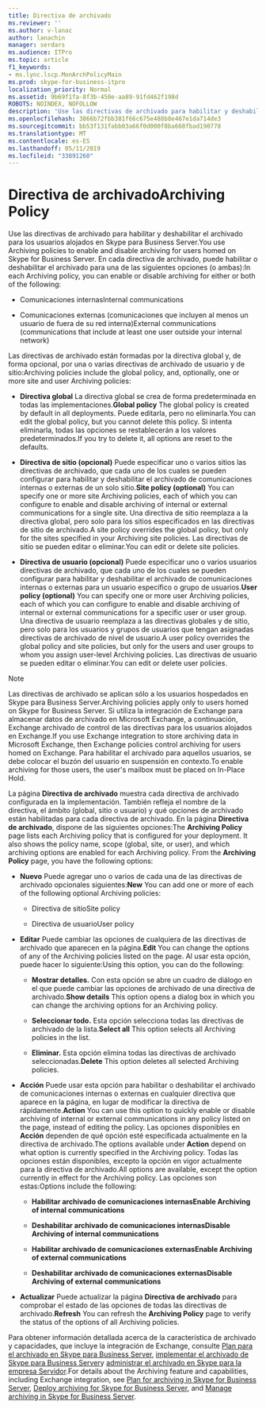 ```yaml
---
title: Directiva de archivado
ms.reviewer: ''
ms.author: v-lanac
author: lanachin
manager: serdars
ms.audience: ITPro
ms.topic: article
f1_keywords:
- ms.lync.lscp.MonArchPolicyMain
ms.prod: skype-for-business-itpro
localization_priority: Normal
ms.assetid: 9b69f1fa-8f3b-450e-aa89-91fd462f198d
ROBOTS: NOINDEX, NOFOLLOW
description: 'Use las directivas de archivado para habilitar y deshabilitar el archivado para los usuarios alojados en Skype para Business Server. En cada directiva de archivado, puede habilitar o deshabilitar el archivado para una de las siguientes opciones (o ambas):'
ms.openlocfilehash: 3866b72fbb381f66c675e488b8e467e1da714de3
ms.sourcegitcommit: bb53f131fabb03a66f0d000f8ba668fbad190778
ms.translationtype: MT
ms.contentlocale: es-ES
ms.lasthandoff: 05/11/2019
ms.locfileid: "33891260"
---
```

# <a name="archiving-policy"></a><span data-ttu-id="5c8a8-104">Directiva de archivado</span><span class="sxs-lookup"><span data-stu-id="5c8a8-104">Archiving Policy</span></span>
 
<span data-ttu-id="5c8a8-105">Use las directivas de archivado para habilitar y deshabilitar el archivado para los usuarios alojados en Skype para Business Server.</span><span class="sxs-lookup"><span data-stu-id="5c8a8-105">You use Archiving policies to enable and disable archiving for users homed on Skype for Business Server.</span></span> <span data-ttu-id="5c8a8-106">En cada directiva de archivado, puede habilitar o deshabilitar el archivado para una de las siguientes opciones (o ambas):</span><span class="sxs-lookup"><span data-stu-id="5c8a8-106">In each Archiving policy, you can enable or disable archiving for either or both of the following:</span></span>
  
- <span data-ttu-id="5c8a8-107">Comunicaciones internas</span><span class="sxs-lookup"><span data-stu-id="5c8a8-107">Internal communications</span></span>
    
- <span data-ttu-id="5c8a8-108">Comunicaciones externas (comunicaciones que incluyen al menos un usuario de fuera de su red interna)</span><span class="sxs-lookup"><span data-stu-id="5c8a8-108">External communications (communications that include at least one user outside your internal network)</span></span>
    
<span data-ttu-id="5c8a8-109">Las directivas de archivado están formadas por la directiva global y, de forma opcional, por una o varias directivas de archivado de usuario y de sitio:</span><span class="sxs-lookup"><span data-stu-id="5c8a8-109">Archiving policies include the global policy, and, optionally, one or more site and user Archiving policies:</span></span>
  
- <span data-ttu-id="5c8a8-110">**Directiva global** La directiva global se crea de forma predeterminada en todas las implementaciones.</span><span class="sxs-lookup"><span data-stu-id="5c8a8-110">**Global policy** The global policy is created by default in all deployments.</span></span> <span data-ttu-id="5c8a8-111">Puede editarla, pero no eliminarla.</span><span class="sxs-lookup"><span data-stu-id="5c8a8-111">You can edit the global policy, but you cannot delete this policy.</span></span> <span data-ttu-id="5c8a8-112">Si intenta eliminarla, todas las opciones se restablecerán a los valores predeterminados.</span><span class="sxs-lookup"><span data-stu-id="5c8a8-112">If you try to delete it, all options are reset to the defaults.</span></span>
    
- <span data-ttu-id="5c8a8-113">**Directiva de sitio (opcional)** Puede especificar uno o varios sitios las directivas de archivado, que cada uno de los cuales se pueden configurar para habilitar y deshabilitar el archivado de comunicaciones internas o externas de un solo sitio.</span><span class="sxs-lookup"><span data-stu-id="5c8a8-113">**Site policy (optional)** You can specify one or more site Archiving policies, each of which you can configure to enable and disable archiving of internal or external communications for a single site.</span></span> <span data-ttu-id="5c8a8-114">Una directiva de sitio reemplaza a la directiva global, pero solo para los sitios especificados en las directivas de sitio de archivado.</span><span class="sxs-lookup"><span data-stu-id="5c8a8-114">A site policy overrides the global policy, but only for the sites specified in your Archiving site policies.</span></span> <span data-ttu-id="5c8a8-115">Las directivas de sitio se pueden editar o eliminar.</span><span class="sxs-lookup"><span data-stu-id="5c8a8-115">You can edit or delete site policies.</span></span>
    
- <span data-ttu-id="5c8a8-116">**Directiva de usuario (opcional)** Puede especificar uno o varios usuarios directivas de archivado, que cada uno de los cuales se pueden configurar para habilitar y deshabilitar el archivado de comunicaciones internas o externas para un usuario específico o grupo de usuarios.</span><span class="sxs-lookup"><span data-stu-id="5c8a8-116">**User policy (optional)** You can specify one or more user Archiving policies, each of which you can configure to enable and disable archiving of internal or external communications for a specific user or user group.</span></span> <span data-ttu-id="5c8a8-117">Una directiva de usuario reemplaza a las directivas globales y de sitio, pero solo para los usuarios y grupos de usuarios que tengan asignadas directivas de archivado de nivel de usuario.</span><span class="sxs-lookup"><span data-stu-id="5c8a8-117">A user policy overrides the global policy and site policies, but only for the users and user groups to whom you assign user-level Archiving policies.</span></span> <span data-ttu-id="5c8a8-118">Las directivas de usuario se pueden editar o eliminar.</span><span class="sxs-lookup"><span data-stu-id="5c8a8-118">You can edit or delete user policies.</span></span>
    
> [!NOTE]
> <span data-ttu-id="5c8a8-119">Las directivas de archivado se aplican sólo a los usuarios hospedados en Skype para Business Server.</span><span class="sxs-lookup"><span data-stu-id="5c8a8-119">Archiving policies apply only to users homed on Skype for Business Server.</span></span> <span data-ttu-id="5c8a8-120">Si utiliza la integración de Exchange para almacenar datos de archivado en Microsoft Exchange, a continuación, Exchange archivado de control de las directivas para los usuarios alojados en Exchange.</span><span class="sxs-lookup"><span data-stu-id="5c8a8-120">If you use Exchange integration to store archiving data in Microsoft Exchange, then Exchange policies control archiving for users homed on Exchange.</span></span> <span data-ttu-id="5c8a8-121">Para habilitar el archivado para aquellos usuarios, se debe colocar el buzón del usuario en suspensión en contexto.</span><span class="sxs-lookup"><span data-stu-id="5c8a8-121">To enable archiving for those users, the user's mailbox must be placed on In-Place Hold.</span></span> 
  
<span data-ttu-id="5c8a8-p107">La página **Directiva de archivado** muestra cada directiva de archivado configurada en la implementación. También refleja el nombre de la directiva, el ámbito (global, sitio o usuario) y qué opciones de archivado están habilitadas para cada directiva de archivado. En la página **Directiva de archivado**, dispone de las siguientes opciones:</span><span class="sxs-lookup"><span data-stu-id="5c8a8-p107">The **Archiving Policy** page lists each Archiving policy that is configured for your deployment. It also shows the policy name, scope (global, site, or user), and which archiving options are enabled for each Archiving policy. From the **Archiving Policy** page, you have the following options:</span></span>
- <span data-ttu-id="5c8a8-125">**Nuevo** Puede agregar uno o varios de cada una de las directivas de archivado opcionales siguientes:</span><span class="sxs-lookup"><span data-stu-id="5c8a8-125">**New** You can add one or more of each of the following optional Archiving policies:</span></span>
    
  - <span data-ttu-id="5c8a8-126">Directiva de sitio</span><span class="sxs-lookup"><span data-stu-id="5c8a8-126">Site policy</span></span>
    
  - <span data-ttu-id="5c8a8-127">Directiva de usuario</span><span class="sxs-lookup"><span data-stu-id="5c8a8-127">User policy</span></span>
    
- <span data-ttu-id="5c8a8-128">**Editar** Puede cambiar las opciones de cualquiera de las directivas de archivado que aparecen en la página.</span><span class="sxs-lookup"><span data-stu-id="5c8a8-128">**Edit** You can change the options of any of the Archiving policies listed on the page.</span></span> <span data-ttu-id="5c8a8-129">Al usar esta opción, puede hacer lo siguiente:</span><span class="sxs-lookup"><span data-stu-id="5c8a8-129">Using this option, you can do the following:</span></span>
    
  - <span data-ttu-id="5c8a8-130">**Mostrar detalles.** Con esta opción se abre un cuadro de diálogo en el que puede cambiar las opciones de archivado de una directiva de archivado.</span><span class="sxs-lookup"><span data-stu-id="5c8a8-130">**Show details** This option opens a dialog box in which you can change the archiving options for an Archiving policy.</span></span>
    
  - <span data-ttu-id="5c8a8-131">**Seleccionar todo.** Esta opción selecciona todas las directivas de archivado de la lista.</span><span class="sxs-lookup"><span data-stu-id="5c8a8-131">**Select all** This option selects all Archiving policies in the list.</span></span>
    
  - <span data-ttu-id="5c8a8-132">**Eliminar.** Esta opción elimina todas las directivas de archivado seleccionadas.</span><span class="sxs-lookup"><span data-stu-id="5c8a8-132">**Delete** This option deletes all selected Archiving policies.</span></span>
    
- <span data-ttu-id="5c8a8-133">**Acción** Puede usar esta opción para habilitar o deshabilitar el archivado de comunicaciones internas o externas en cualquier directiva que aparece en la página, en lugar de modificar la directiva de rápidamente.</span><span class="sxs-lookup"><span data-stu-id="5c8a8-133">**Action** You can use this option to quickly enable or disable archiving of internal or external communications in any policy listed on the page, instead of editing the policy.</span></span> <span data-ttu-id="5c8a8-134">Las opciones disponibles en **Acción** dependen de qué opción esté especificada actualmente en la directiva de archivado.</span><span class="sxs-lookup"><span data-stu-id="5c8a8-134">The options available under **Action** depend on what option is currently specified in the Archiving policy.</span></span> <span data-ttu-id="5c8a8-135">Todas las opciones están disponibles, excepto la opción en vigor actualmente para la directiva de archivado.</span><span class="sxs-lookup"><span data-stu-id="5c8a8-135">All options are available, except the option currently in effect for the Archiving policy.</span></span> <span data-ttu-id="5c8a8-136">Las opciones son estas:</span><span class="sxs-lookup"><span data-stu-id="5c8a8-136">Options include the following:</span></span>
    
  - <span data-ttu-id="5c8a8-137">**Habilitar archivado de comunicaciones internas**</span><span class="sxs-lookup"><span data-stu-id="5c8a8-137">**Enable Archiving of internal communications**</span></span>
    
  - <span data-ttu-id="5c8a8-138">**Deshabilitar archivado de comunicaciones internas**</span><span class="sxs-lookup"><span data-stu-id="5c8a8-138">**Disable Archiving of internal communications**</span></span>
    
  - <span data-ttu-id="5c8a8-139">**Habilitar archivado de comunicaciones externas**</span><span class="sxs-lookup"><span data-stu-id="5c8a8-139">**Enable Archiving of external communications**</span></span>
    
  - <span data-ttu-id="5c8a8-140">**Deshabilitar archivado de comunicaciones externas**</span><span class="sxs-lookup"><span data-stu-id="5c8a8-140">**Disable Archiving of external communications**</span></span>
    
- <span data-ttu-id="5c8a8-141">**Actualizar** Puede actualizar la página **Directiva de archivado** para comprobar el estado de las opciones de todas las directivas de archivado.</span><span class="sxs-lookup"><span data-stu-id="5c8a8-141">**Refresh** You can refresh the **Archiving Policy** page to verify the status of the options of all Archiving policies.</span></span>
    
<span data-ttu-id="5c8a8-142">Para obtener información detallada acerca de la característica de archivado y capacidades, que incluye la integración de Exchange, consulte [Plan para el archivado en Skype para Business Server](../../../plan-your-deployment/archiving/archiving.md), [implementar el archivado de Skype para Business Server](../../../deploy/deploy-archiving/deploy-archiving.md)y [administrar el archivado en Skype para la empresa Servidor](../../../manage/archiving/archiving.md).</span><span class="sxs-lookup"><span data-stu-id="5c8a8-142">For details about the Archiving feature and capabilities, including Exchange integration, see [Plan for archiving in Skype for Business Server](../../../plan-your-deployment/archiving/archiving.md), [Deploy archiving for Skype for Business Server](../../../deploy/deploy-archiving/deploy-archiving.md), and [Manage archiving in Skype for Business Server](../../../manage/archiving/archiving.md).</span></span>

